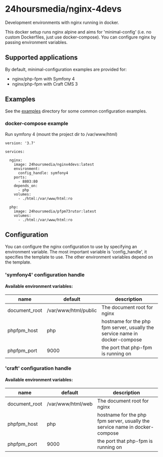 # 24hoursmedia/nginx-4devs

Development environments with nginx running in docker.

This docker setup runs nginx alpine and aims for 'minimal-config' (i.e. no custom Dockerfiles, just use docker-compose).
You can configure nginx by passing environment variables.

## Supported applications

By default, minimal-configuration examples are provided for:

- nginx/php-fpm with Symfony 4
- nginx/php-fpm with Craft CMS 3

## Examples

See the [examples](examples) directory for some common configuration examples.

### docker-compose example

Run symfony 4 (mount the project dir to /var/www/html)

```
version: '3.7'

services:
  
  nginx:
    image: 24hoursmedia/nginx4devs:latest
    environment:
      config_handle: symfony4
    ports:
      - 8803:80
    depends_on:
      - php
    volumes:
      - ./html:/var/www/html:ro

  php:
    image: 24hoursmedia/pfpm73rutor:latest
    volumes:
      - ./html:/var/www/html:ro
```


## Configuration

You can configure the nginx configuration to use by specifying an environment variable.
The most important variable is 'config_handle', it specifies the template to use.
The other environment variables depend on the template.

### 'symfony4' configuration handle

#### Available environment variables:

| name  |  default | description  |
|---|---|---|
|  document_root | /var/www/html/public | The document root for nginx  |
|  phpfpm_host | php |  hostname for the php fpm server, usually the service name in docker-compose |
|  phpfpm_port | 9000  | the port that php-fpm is running on |

### 'craft' configuration handle

#### Available environment variables:

| name  |  default | description  |
|---|---|---|
|  document_root | /var/www/html/web | The document root for nginx  |
|  phpfpm_host | php |  hostname for the php fpm server, usually the service name in docker-compose |
|  phpfpm_port | 9000  | the port that php-fpm is running on |